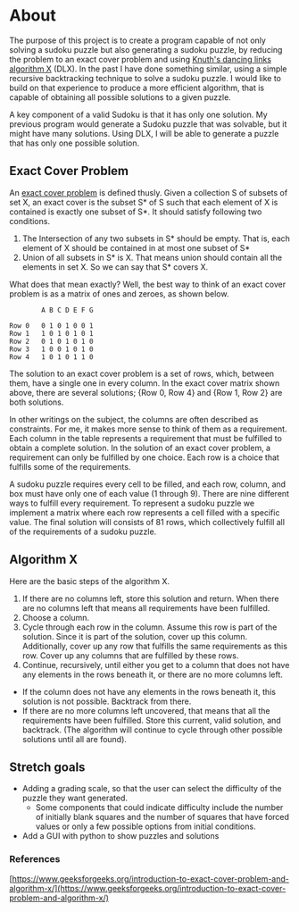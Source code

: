 # About
The purpose of this project is to create a program capable of not only solving a sudoku puzzle but also generating a sudoku puzzle, by reducing the problem to an exact cover problem and using [Knuth's dancing links algorithm X](https://www.ocf.berkeley.edu/~jchu/publicportal/sudoku/0011047.pdf) (DLX). In the past I have done something similar, using a simple recursive backtracking technique to solve a sudoku puzzle. I would like to build on that experience to produce a more efficient algorithm, that is capable of obtaining all possible solutions to a given puzzle. 

A key component of a valid Sudoku is that it has only one solution. My previous program would generate a Sudoku puzzle that was solvable, but it might have many solutions. Using DLX, I will be able to generate a puzzle that has only one possible solution. 

## Exact Cover Problem
    
An [exact cover problem](https://www.geeksforgeeks.org/introduction-to-exact-cover-problem-and-algorithm-x/) is defined thusly. Given a collection S of subsets of set X, an exact cover is the subset S* of S such that each element of X is contained is exactly one subset of S*. It should satisfy following two conditions. 
  1. The Intersection of any two subsets in S* should be empty. That is, each element of X should be contained in at most one subset of S*
  2. Union of all subsets in S* is X. That means union should contain all the elements in set X. So we can say that S* covers X.

What does that mean exactly? Well, the best way to think of an exact cover problem is as a matrix of ones and zeroes, as shown below. 

            A B C D E F G

    Row 0   0 1 0 1 0 0 1
    Row 1   1 0 1 0 1 0 1
    Row 2   0 1 0 1 0 1 0
    Row 3   1 0 0 1 0 1 0 
    Row 4   1 0 1 0 1 1 0

The solution to an exact cover problem is a set of rows, which, between them, have a single one in every column. In the exact cover matrix shown above, there are several solutions; {Row 0, Row 4} and {Row 1, Row 2} are both solutions. 

In other writings on the subject, the columns are often described as constraints. For me, it makes more sense to think of them as a requirement. Each column in the table represents a requirement that must be fulfilled to obtain a complete solution. In the solution of an exact cover problem, a requirement can only be fulfilled by one choice. Each row is a choice that fulfills some of the requirements. 

A sudoku puzzle requires every cell to be filled, and each row, column, and box must have only one of each value (1 through 9). There are nine different ways to fulfill every requirement.
To represent a sudoku puzzle we implement a matrix where each row represents a cell filled with a specific value. The final solution will consists of 81 rows, which collectively fulfill all of the requirements of a sudoku puzzle. 

## Algorithm X
Here are the basic steps of the algorithm X.

1. If there are no columns left, store this solution and return. When there are no columns left that means all requirements have been fulfilled. 
2. Choose a column. 
3. Cycle through each row in the column. Assume this row is part of the solution. Since it is part of the solution, cover up this column. Additionally, cover up any row that fulfills the same requirements as this row. Cover up any columns that are fulfilled by these rows. 
4. Continue, recursively, until either you get to a column that does not have any elements in the rows beneath it, or there are no more columns left. 
 - If the column does not have any elements in the rows beneath it, this solution is not possible. Backtrack from there. 
 - If there are no more columns left uncovered, that means that all the requirements have been fulfilled. Store this current, valid solution, and backtrack. (The algorithm will continue to cycle through other possible solutions until all are found). 


## Stretch goals
- Adding a grading scale, so that the user can select the difficulty of the puzzle they want generated.
  - Some components that could indicate difficulty include the number of initially blank squares and the number of squares that have forced values or only a few possible options from initial conditions. 
- Add a GUI with python to show puzzles and solutions

### References 
[https://www.geeksforgeeks.org/introduction-to-exact-cover-problem-and-algorithm-x/](https://www.geeksforgeeks.org/introduction-to-exact-cover-problem-and-algorithm-x/)


